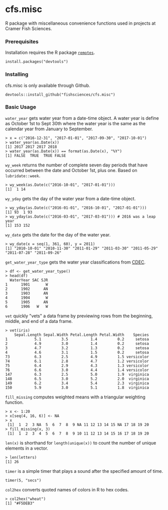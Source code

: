 # cfs.misc

R package with miscellaneous convenience functions used in projects at Cramer Fish Sciences.

### Prerequisites

Installation requires the R package [`remotes`](https://remotes.r-lib.org).

```
install.packages("devtools")
```

### Installing

cfs.misc is only available through Github.

```
devtools::install_github("fishsciences/cfs.misc")
```

### Basic Usage

`water_year` gets water year from a date-time object. A water year is define as October 1st to Sept 30th where the water year is the same as the calendar year from January to September.

```
> x = c("2016-12-31", "2017-01-01", "2017-09-30", "2017-10-01")
> water_year(as.Date(x))
[1] 2017 2017 2017 2018
> water_year(as.Date(x)) == format(as.Date(x), "%Y")
[1] FALSE  TRUE  TRUE FALSE
```

`wy_week` returns the number of complete seven day periods that have occurred between the date and October 1st, plus one. Based on `lubridate::week`.

```
> wy_week(as.Date(c("2016-10-01", "2017-01-01")))
[1]  1 14
```

`wy_yday` gets the day of the water year from a date-time object.

```
> wy_yday(as.Date(c("2016-01-01", "2016-10-01", "2017-01-01")))
[1] 93  1 93
> wy_yday(as.Date(c("2016-03-01", "2017-03-01"))) # 2016 was a leap year
[1] 153 152
```

`wy_date` gets the date for the day of the water year.

```
> wy_date(x = seq(1, 361, 60), y = 2011)
[1] "2010-10-01" "2010-11-30" "2011-01-29" "2011-03-30" "2011-05-29" "2011-07-28" "2011-09-26"
```

`get_water_year_type` gets the water year classifications from [CDEC](http://cdec.water.ca.gov/cgi-progs/iodir/WSIHIST).

```
> df <- get_water_year_type()
> head(df)
  WaterYear SAC SJR
1      1901       W
2      1902      AN
3      1903      AN
4      1904       W
5      1905      AN
6      1906   W   W
```

`vet` quickly "vets" a data frame by previewing rows from the beginning, middle, and end of a data frame.

```
> vet(iris)
    Sepal.Length Sepal.Width Petal.Length Petal.Width    Species
1            5.1         3.5          1.4         0.2     setosa
2            4.9         3.0          1.4         0.2     setosa
3            4.7         3.2          1.3         0.2     setosa
4            4.6         3.1          1.5         0.2     setosa
73           6.3         2.5          4.9         1.5 versicolor
74           6.1         2.8          4.7         1.2 versicolor
75           6.4         2.9          4.3         1.3 versicolor
76           6.6         3.0          4.4         1.4 versicolor
147          6.3         2.5          5.0         1.9  virginica
148          6.5         3.0          5.2         2.0  virginica
149          6.2         3.4          5.4         2.3  virginica
150          5.9         3.0          5.1         1.8  virginica
```

`fill_missing` computes weighted means with a triangular weighting function. 

```
> x <- 1:20
> x[seq(4, 16, 6)] <- NA
> x
 [1]  1  2  3 NA  5  6  7  8  9 NA 11 12 13 14 15 NA 17 18 19 20
> fill_missing(x, 3)
 [1]  1  2  3  4  5  6  7  8  9 10 11 12 13 14 15 16 17 18 19 20
```

`len(x)` is shorthand for `length(unique(x))` to count the number of unique elements in a vector.

```
> len(letters)
[1] 26
```

`timer` is a simple timer that plays a sound after the specified amount of time.

```
timer(5, "secs")
```

`col2hex` converts quoted names of colors in R to hex codes.

```
> col2hex("wheat")
[1] "#F5DEB3"
```

